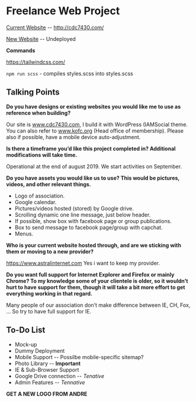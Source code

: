# Freelance Web Project

[Current Website](http://cdc7430.com/) -- http://cdc7430.com/

[New Website]() -- Undeployed

**Commands**

https://tailwindcss.com/

`npm run scss` - compiles styles.scss into styles.scss

## Talking Points

**Do you have designs or existing websites you would like me to use as reference when building?**

Our site is www.cdc7430.com, I build it with WordPress (IAMSocial theme.
You can also refer to www.kofc.org (Head office of membership).
Please also if possible, have a mobile device auto-adjustment.

**Is there a timeframe you’d like this project completed in? Additional modifications will take time.**

Operational at the end of august 2019. We start activities on September.

**Do you have assets you would like us to use? This would be pictures, videos, and other relevant things.**

- Logo of association.
- Google calendar.
- Pictures/videos hosted (stored) by Google drive.
- Scrolling dynamic one line message, just below header.
- If possible, show box with facebook page or group publications.
- Box to send message to facebook page/group with capchat.
- Menus.

**Who is your current website hosted through, and are we sticking with them or moving to a new provider?**

https://www.astralinternet.com
Yes i want to keep my provider.

**Do you want full support for Internet Explorer and Firefox or mainly Chrome? To my knowledge some of your clientele is older, so it wouldn’t hurt to have support for them, though it will take a bit more effort to get everything working in that regard.**

Many people of our association don’t make difference between IE, CH, Fox, … So try to have full support for IE.

## To-Do List

- Mock-up
- Dummy Deployment
- Mobile Support -- Possilbe mobile-specific sitemap?
- Photo Library -- **Important**
- IE & Sub-Browser Support
- Google Drive connection -- _Tenative_
- Admin Features -- _Tennative_

**GET A NEW LOGO FROM ANDRE**
